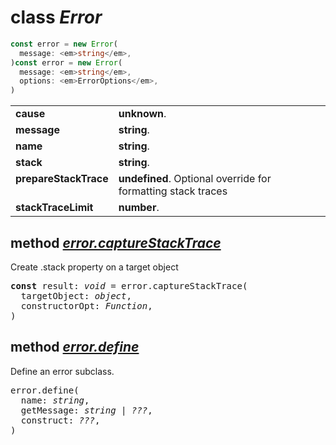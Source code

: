 <!-- @hackbg/docs: begin -->

# class *Error*
```typescript
const error = new Error(
  message: <em>string</em>,
)const error = new Error(
  message: <em>string</em>,
  options: <em>ErrorOptions</em>,
)
```

<table><tbody>
<tr><td valign="top">
<strong>cause</strong></td>
<td><strong>unknown</strong>. </td></tr>
<tr><td valign="top">
<strong>message</strong></td>
<td><strong>string</strong>. </td></tr>
<tr><td valign="top">
<strong>name</strong></td>
<td><strong>string</strong>. </td></tr>
<tr><td valign="top">
<strong>stack</strong></td>
<td><strong>string</strong>. </td></tr>
<tr><td valign="top">
<strong>prepareStackTrace</strong></td>
<td><strong>undefined</strong>. Optional override for formatting stack traces</td></tr>
<tr><td valign="top">
<strong>stackTraceLimit</strong></td>
<td><strong>number</strong>. </td></tr></tbody></table>

## method [*error.captureStackTrace*](undefined)
Create .stack property on a target object
<pre>
<strong>const</strong> result: <em>void</em> = error.captureStackTrace(
  targetObject: <em>object</em>,
  constructorOpt: <em>Function</em>,
)
</pre>

## method [*error.define*](undefined)
Define an error subclass.
<pre>
error.define(
  name: <em>string</em>,
  getMessage: <em>string | ???</em>,
  construct: <em>???</em>,
)
</pre>
<!-- @hackbg/docs: end -->
